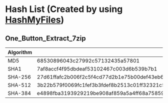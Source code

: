 # Hash List (Created by using [HashMyFiles](http://www.nirsoft.net/))

## One_Button_Extract_7zip
| Algorithm | Checksum |
| --- | --- |
| MD5 | 68530896043c27992c57132435a57801 |
| SHA1| 7af8accf4f95dbdeaf53102467c003d6b539b7b1 |
| SHA-256 | 27d61ffafc2b006f2c5f4cd77d2b1e75b00def43eb604ef76d34a339b0659a30 | 
| SHA-512 | 3b22b579f0069fc1fef3b3fdef8b2513c01ff32321c5eb9448ddee0f075842d8c444548b806e9f066c7e24112aa2a5969e1309d7d73fc4886d6be6bc917eb027 | 
| SHA-384 | e4898fba3193929219be908af859a5a4ff68a758595205854767a661537be1f13b775cf8ec90211bb72841b5621f9f68 |